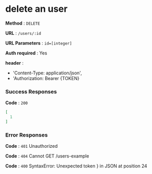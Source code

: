 # delete an user

**Method** : `DELETE`

**URL** : `/users/:id`

**URL Parameters** : `id=[integer]` 

**Auth required** : Yes

**header** : 
- 'Content-Type: application/json',
- 'Authorization: Bearer {TOKEN}


### Success Responses

**Code** : `200`

```json
[
  1
]
```

### Error Responses
**Code** : `401`
Unauthorized

**Code** : `404`
Cannot GET /users-example

**Code** : `400`
SyntaxError: Unexpected token } in JSON at position 24
